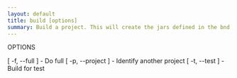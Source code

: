 ```yaml
---
layout: default
title: build [options] 
summary: Build a project. This will create the jars defined in the bnd.bnd and sub-builders.                                 
---
```

OPTIONS

   [ -f, --full ]             - Do full
   [ -p, --project <string> ] - Identify another project
   [ -t, --test ]             - Build for test
